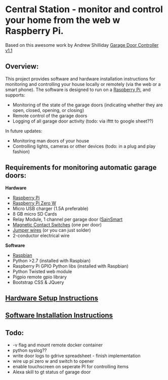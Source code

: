 
Central Station - monitor and control your home from the web w Raspberry Pi.
======================

Based on this awesome work by Andrew Shilliday
[Garage Door Controller v1.1](https://github.com/andrewshilliday/garage-door-controller)



Overview:
---------

This project provides software and hardware installation instructions for monitoring and controlling your house locally or remotely (via the web or a smart phone). The software is designed to run on a [Raspberry Pi](www.raspberrypi.org), and supports:
* Monitoring of the state of the garage doors (indicating whether they are open, closed, opening, or closing)
* Remote control of the garage doors
* Logging of all garage door activity (todo: via ifttt to google sheet??)

In future updates:
* Monitoring man doors of your house
* Controlling lights, cameras or other devices (todo: in a plug and play fashion)

Requirements for monitoring automatic garage doors:
-----

**Hardware**

* [Raspberry Pi](http://www.raspberrypi.org)
* [Raspberry Pi Zero W](https://www.adafruit.com/product/3410?gclid=CjwKCAjwuITNBRBFEiwA9N9YEDkpJEFu-aiiTHkML_k4NE2clFAz4Ujuy2McEmUvYHpdlutGi9NEHRoCkR4QAvD_BwE) 
* Micro USB charger (1.5A preferable)
* 8 GB micro SD Cards
* Relay Module, 1 channel per garage door ([SainSmart](http://amzn.com/B0057OC6D8)
* [Magnetic Contact Switches](https://www.amazon.com/Directed-Electronics-8601-Magnetic-Switch/dp/B0009SUF08) (one per door)
* [Jumper wires](http://amzn.com/B007XPSVMY) (or you can just solder)
* 2-conductor electrical wire

**Software**

* [Raspbian](http://www.raspbian.org/)
* Python >2.7 (installed with Raspbian)
* Raspberry Pi GPIO Python libs (installed with Raspbian)
* Python Twisted web module
* Pigpio remote gpio library
* Bootstrap CSS & JQuery

[Hardware Setup Instructions](https://github.com/sawyerit/docker_images/tree/master/central_switch/hardware.md)
------


[Software Installation Instructions](https://github.com/sawyerit/docker_images/tree/master/central_switch/software.md)
-----


Todo:
-----

* -v flag and mount remote docker container
* python syslog??
* write door logs to gdrive spreadsheet - finish implementation 
* wire up pi zero w and switch to opener
* enable touchscreen on seperate PI for controlling items
* Alexa skill to gt status of garage door